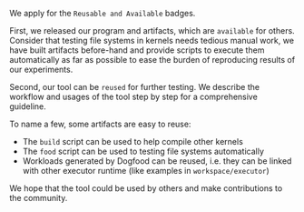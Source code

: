 We apply for the `Reusable and Available` badges.

First, we released our program and artifacts, which are `available` for others.
Consider that testing file systems in kernels needs tedious manual work,
we have built artifacts before-hand and provide scripts to execute them automatically as far as possible
to ease the burden of reproducing results of our experiments.

Second, our tool can be `reused` for further testing.
We describe the workflow and usages of the tool step by step for a comprehensive guideline.

To name a few, some artifacts are easy to reuse:

- The `build` script can be used to help compile other kernels
- The `food` script can be used to testing file systems automatically
- Workloads generated by Dogfood can be reused, i.e. they can be linked with other executor runtime (like examples in `workspace/executor`)

We hope that the tool could be used by others and make contributions to the community.